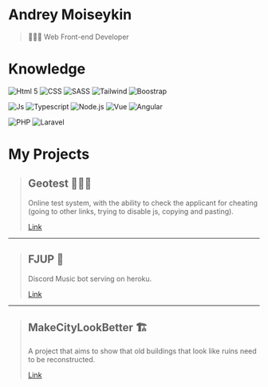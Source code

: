
# Andrey Moiseykin 
> 👨🏻‍💻 Web Front-end Developer


# Knowledge
 ![Html 5](https://img.shields.io/badge/HTML5-E34F26?style=for-the-badge&logo=html5&logoColor=white)
 ![CSS](https://img.shields.io/badge/CSS-239120?&style=for-the-badge&logo=css3&logoColor=white)
 ![SASS](https://img.shields.io/badge/Sass-CC6699?style=for-the-badge&logo=sass&logoColor=white)
 ![Tailwind](https://img.shields.io/badge/Tailwind_CSS-38B2AC?style=for-the-badge&logo=tailwind-css&logoColor=white)
 ![Boostrap](https://img.shields.io/badge/Bootstrap-563D7C?style=for-the-badge&logo=bootstrap&logoColor=white)

 ![Js](https://img.shields.io/badge/JavaScript-323330?style=for-the-badge&logo=javascript&logoColor=F7DF1E)
 ![Typescript](https://img.shields.io/badge/TypeScript-007ACC?style=for-the-badge&logo=typescript&logoColor=white)
 ![Node.js](https://img.shields.io/badge/Node.js-43853D?style=for-the-badge&logo=node.js&logoColor=white)
 ![Vue](https://img.shields.io/badge/Vue.js-35495E?style=for-the-badge&logo=vue.js&logoColor=4FC08D)
 ![Angular](https://img.shields.io/badge/Angular-DD0031?style=for-the-badge&logo=angular&logoColor=white)

 ![PHP](https://img.shields.io/badge/PHP-777BB4?style=for-the-badge&logo=php&logoColor=white)
 ![Laravel](https://img.shields.io/badge/Laravel-FF2D20?style=for-the-badge&logo=laravel&logoColor=white)

# My Projects
> ## Geotest 🧑🏼‍💻
> Online test system, with the ability to check the applicant for cheating (going to other links, trying to disable js, copying and pasting).
>
>[Link](https://geogratest-66def.web.app/)
___
> ## FJUP 🤖
> Discord Music bot serving on heroku.
>
>[Link](https://fortyxd.github.io/FJUP/)
___
> ## MakeCityLookBetter 🏗
> A project that aims to show that old buildings that look like ruins need to be reconstructed.
>
>[Link](https://make-city-look-better.vercel.app/)
